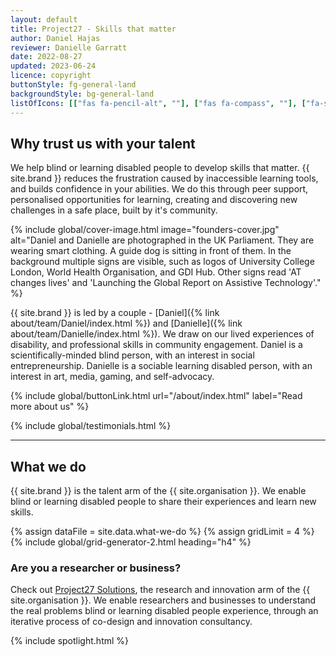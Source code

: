 ```yaml
---
layout: default
title: Project27 - Skills that matter
author: Daniel Hajas
reviewer: Danielle Garratt
date: 2022-08-27
updated: 2023-06-24
licence: copyright
buttonStyle: fg-general-land
backgroundStyle: bg-general-land
listOfIcons: [["fas fa-pencil-alt", ""], ["fas fa-compass", ""], ["fa-solid fa-handshake", ""], ["fa-solid fa-person-chalkboard", ""]]
---
```


## Why trust us with your talent

We help blind or learning disabled people to develop skills that matter.
{{ site.brand }} reduces the frustration caused by inaccessible learning tools, and builds confidence in your abilities.
We do this through peer support, personalised opportunities for learning, creating and discovering new challenges in a safe place, built by it's community.

{% include global/cover-image.html image="founders-cover.jpg" alt="Daniel and Danielle are photographed in the UK Parliament. They are wearing smart clothing. A guide dog is sitting in front of them. In the background multiple signs are visible, such as logos of University College London, World Health Organisation, and GDI Hub. Other signs read 'AT changes lives' and 'Launching the Global Report on Assistive Technology'." %}

{{ site.brand }} is led by a couple - [Daniel]({% link about/team/Daniel/index.html %}) and [Danielle]({% link about/team/Danielle/index.html %}).
We draw on our lived experiences of disability, and professional skills in community engagement.
Daniel is a scientifically-minded blind person, with an interest in social entrepreneurship.
Danielle is a sociable learning disabled person, with an interest in art, media, gaming, and self-advocacy.

{% include global/buttonLink.html url="/about/index.html" label="Read more about us" %}

{% include global/testimonials.html %}

---

## What we do

{{ site.brand }} is the talent arm of the {{ site.organisation }}.
We enable blind or learning disabled people to share their experiences and learn new skills.

{% assign dataFile = site.data.what-we-do %}
{% assign gridLimit = 4 %}
{% include global/grid-generator-2.html heading="h4" %}

### Are you a researcher or business?

Check out [Project27 Solutions](https://research.project27skills.com/), the research and innovation arm of the {{ site.organisation }}.
We enable researchers and businesses to understand the real problems blind or learning disabled people experience, through an iterative process of co-design and innovation consultancy.



{% include spotlight.html %}
